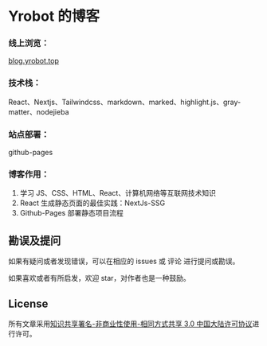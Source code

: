 # Yrobot 的博客

### 线上浏览：

[blog.yrobot.top](https://blog.yrobot.top)

### 技术栈：

React、Nextjs、Tailwindcss、markdown、marked、highlight.js、gray-matter、nodejieba

### 站点部署：

github-pages

### 博客作用：

1. 学习 JS、CSS、HTML、React、计算机网络等互联网技术知识
2. React 生成静态页面的最佳实践：NextJs-SSG
3. Github-Pages 部署静态项目流程

## 勘误及提问

如果有疑问或者发现错误，可以在相应的 issues 或 评论 进行提问或勘误。

如果喜欢或者有所启发，欢迎 star，对作者也是一种鼓励。

## License

所有文章采用[知识共享署名-非商业性使用-相同方式共享 3.0 中国大陆许可协议](http://creativecommons.org/licenses/by-nc-sa/3.0/cn/)进行许可。
